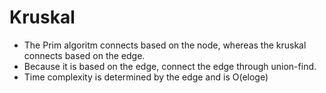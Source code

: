 # Kruskal

* The Prim algoritm connects based on the node, whereas the kruskal connects based on the edge.
* Because it is based on the edge, connect the edge through union-find.
* Time complexity is determined by the edge and is O(eloge)

